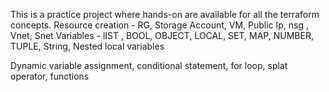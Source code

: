 This is a practice project where hands-on are available for all the terraform concepts.
Resource creation - RG, Storage Account, VM, Public Ip, nsg , Vnet, Snet
Variables - lIST , BOOL, OBJECT, LOCAL, SET, MAP, NUMBER, TUPLE, String, Nested local variables

Dynamic variable assignment, conditional statement, for loop, splat operator, functions

